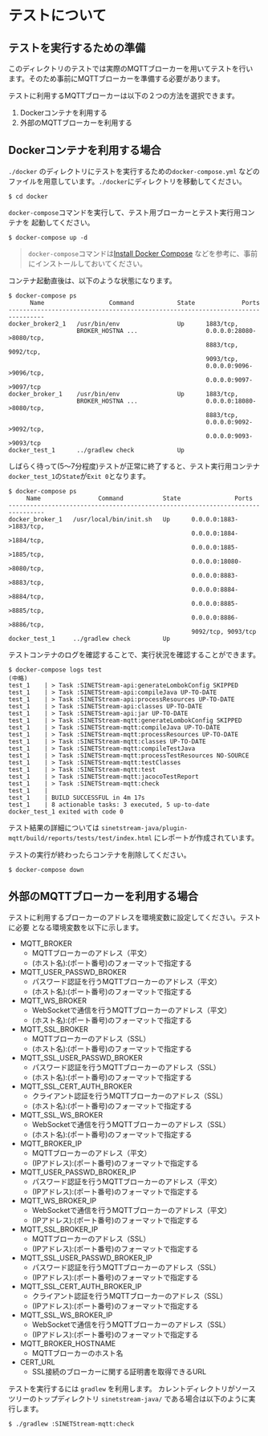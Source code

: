 # テストについて

## テストを実行するための準備

このディレクトリのテストでは実際のMQTTブローカーを用いてテストを行い
ます。そのため事前にMQTTブローカーを準備する必要があります。

テストに利用するMQTTブローカーは以下の２つの方法を選択できます。

1. Dockerコンテナを利用する
1. 外部のMQTTブローカーを利用する

## Dockerコンテナを利用する場合

`./docker` のディレクトリにテストを実行するための`docker-compose.yml`
などのファイルを用意しています。`./docker`にディレクトリを移動してください。

```
$ cd docker
```

`docker-compose`コマンドを実行して、テスト用ブローカーとテスト実行用コンテナを
起動してください。

```
$ docker-compose up -d
```

> `docker-compose`コマンドは[Install Docker Compose](https://docs.docker.com/compose/install/) などを参考に、事前にインストールしておいてください。

コンテナ起動直後は、以下のような状態になります。


```
$ docker-compose ps
      Name                  Command            State             Ports
--------------------------------------------------------------------------------
docker_broker2_1   /usr/bin/env                Up      1883/tcp,
                   BROKER_HOSTNA ...                   0.0.0.0:28080->8080/tcp,
                                                       8883/tcp, 9092/tcp,
                                                       9093/tcp,
                                                       0.0.0.0:9096->9096/tcp,
                                                       0.0.0.0:9097->9097/tcp
docker_broker_1    /usr/bin/env                Up      1883/tcp,
                   BROKER_HOSTNA ...                   0.0.0.0:18080->8080/tcp,
                                                       8883/tcp,
                                                       0.0.0.0:9092->9092/tcp,
                                                       0.0.0.0:9093->9093/tcp
docker_test_1      ../gradlew check            Up
```

しばらく待って(5～7分程度)テストが正常に終了すると、テスト実行用コンテナ
`docker_test_1`の`State`が`Exit 0`となります。

```
$ docker-compose ps
     Name                Command           State               Ports
--------------------------------------------------------------------------------
docker_broker_1   /usr/local/bin/init.sh   Up      0.0.0.0:1883->1883/tcp,
                                                   0.0.0.0:1884->1884/tcp,
                                                   0.0.0.0:1885->1885/tcp,
                                                   0.0.0.0:18080->8080/tcp,
                                                   0.0.0.0:8883->8883/tcp,
                                                   0.0.0.0:8884->8884/tcp,
                                                   0.0.0.0:8885->8885/tcp,
                                                   0.0.0.0:8886->8886/tcp,
                                                   9092/tcp, 9093/tcp
docker_test_1     ../gradlew check         Up
```

テストコンテナのログを確認することで、実行状況を確認することができます。

```
$ docker-compose logs test
(中略)
test_1    | > Task :SINETStream-api:generateLombokConfig SKIPPED
test_1    | > Task :SINETStream-api:compileJava UP-TO-DATE
test_1    | > Task :SINETStream-api:processResources UP-TO-DATE
test_1    | > Task :SINETStream-api:classes UP-TO-DATE
test_1    | > Task :SINETStream-api:jar UP-TO-DATE
test_1    | > Task :SINETStream-mqtt:generateLombokConfig SKIPPED
test_1    | > Task :SINETStream-mqtt:compileJava UP-TO-DATE
test_1    | > Task :SINETStream-mqtt:processResources UP-TO-DATE
test_1    | > Task :SINETStream-mqtt:classes UP-TO-DATE
test_1    | > Task :SINETStream-mqtt:compileTestJava
test_1    | > Task :SINETStream-mqtt:processTestResources NO-SOURCE
test_1    | > Task :SINETStream-mqtt:testClasses
test_1    | > Task :SINETStream-mqtt:test
test_1    | > Task :SINETStream-mqtt:jacocoTestReport
test_1    | > Task :SINETStream-mqtt:check
test_1    |
test_1    | BUILD SUCCESSFUL in 4m 17s
test_1    | 8 actionable tasks: 3 executed, 5 up-to-date
docker_test_1 exited with code 0
```

テスト結果の詳細については `sinetstream-java/plugin-mqtt/build/reports/tests/test/index.html` 
にレポートが作成されています。

テストの実行が終わったらコンテナを削除してください。

```
$ docker-compose down
```

## 外部のMQTTブローカーを利用する場合

テストに利用するブローカーのアドレスを環境変数に設定してください。テストに必要
となる環境変数を以下に示します。

* MQTT_BROKER
    * MQTTブローカーのアドレス（平文）
    * (ホスト名):(ポート番号)のフォーマットで指定する
* MQTT_USER_PASSWD_BROKER
    * パスワード認証を行うMQTTブローカーのアドレス（平文）
    * (ホスト名):(ポート番号)のフォーマットで指定する
* MQTT_WS_BROKER
    * WebSocketで通信を行うMQTTブローカーのアドレス（平文）
    * (ホスト名):(ポート番号)のフォーマットで指定する
* MQTT_SSL_BROKER
    * MQTTブローカーのアドレス（SSL）
    * (ホスト名):(ポート番号)のフォーマットで指定する
* MQTT_SSL_USER_PASSWD_BROKER
    * パスワード認証を行うMQTTブローカーのアドレス（SSL）
    * (ホスト名):(ポート番号)のフォーマットで指定する
* MQTT_SSL_CERT_AUTH_BROKER
    * クライアント認証を行うMQTTブローカーのアドレス（SSL）
    * (ホスト名):(ポート番号)のフォーマットで指定する
* MQTT_SSL_WS_BROKER
    * WebSocketで通信を行うMQTTブローカーのアドレス（SSL）
    * (ホスト名):(ポート番号)のフォーマットで指定する
* MQTT_BROKER_IP
    * MQTTブローカーのアドレス（平文）
    * (IPアドレス):(ポート番号)のフォーマットで指定する
* MQTT_USER_PASSWD_BROKER_IP
    * パスワード認証を行うMQTTブローカーのアドレス（平文）
    * (IPアドレス):(ポート番号)のフォーマットで指定する
* MQTT_WS_BROKER_IP
    * WebSocketで通信を行うMQTTブローカーのアドレス（平文）
    * (IPアドレス):(ポート番号)のフォーマットで指定する
* MQTT_SSL_BROKER_IP
    * MQTTブローカーのアドレス（SSL）
    * (IPアドレス):(ポート番号)のフォーマットで指定する
* MQTT_SSL_USER_PASSWD_BROKER_IP
    * パスワード認証を行うMQTTブローカーのアドレス（SSL）
    * (IPアドレス):(ポート番号)のフォーマットで指定する
* MQTT_SSL_CERT_AUTH_BROKER_IP
    * クライアント認証を行うMQTTブローカーのアドレス（SSL）
    * (IPアドレス):(ポート番号)のフォーマットで指定する
* MQTT_SSL_WS_BROKER_IP
    * WebSocketで通信を行うMQTTブローカーのアドレス（SSL）
    * (IPアドレス):(ポート番号)のフォーマットで指定する
* MQTT_BROKER_HOSTNAME
    * MQTTブローカーのホスト名
* CERT_URL
    * SSL接続のブローカーに関する証明書を取得できるURL
    
テストを実行するには `gradlew` を利用します。
カレントディレクトリがソースツリーのトップディレクトリ
 `sinetstream-java/` である場合は以下のように実行します。

```
$ ./gradlew :SINETStream-mqtt:check
```

